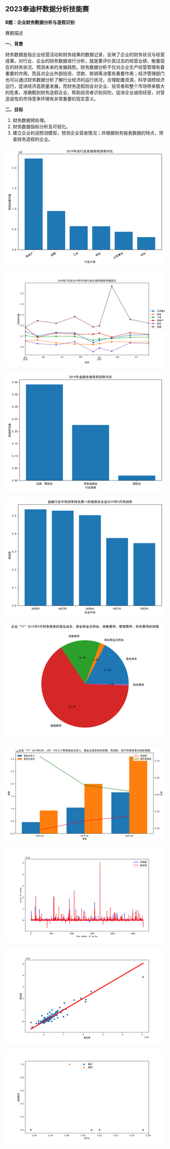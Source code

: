 ## 2023泰迪杯数据分析技能赛

**B题：企业财务数据分析与造假识别**

赛题描述

**一、背景**

财务数据是指企业经营活动和财务结果的数据记录，反映了企业的财务状况与经营成果。对行业、企业的财务数据进行分析，就是要评价其过去的经营业绩、衡量现在的财务状况、预测未来的发展趋势。财务数据分析不仅对企业生产经营管理有着重要的作用，而且对企业外部投资、贷款、赊销等决策有重要作用；经济管理部门也可以通过财务数据分析了解行业经济的运行状况，合理配置资源，科学调控经济运行，促进经济高质量发展。而财务造假则会对企业、投资者和整个市场带来极大的危害，准确甄别财务造假企业，帮助投资者识别风险，促进企业诚信经营，对营造良性的市场竞争环境有非常重要的现实意义。

**二、目标**

1. 财务数据预处理。
2. 财务数据指标分析及可视化。
3. 建立企业利润预测模型，预测企业营收情况；并根据财务报表数据的特点，筛查财务造假的企业。

![image-20240417232229195](program/plot_2.1.1.png)

![image-20240417232234874](program/plot_2.1.2.png)

![image-20240417232240856](program/plot_2.2.1.png)

![image-20240417232245893](program/plot_2.2.2.png)

![image-20240417232251288](program/plot_2.2.3.png)

![image-20240417232305375](program/plot_2.2.4.png)

![image-20240417232343983](program/plot_3.1.png)

![image-20240417232354737](program/plot_3.2.png)

![image-20240417232415295](program/plot_3.3_ZCFZL.png)
